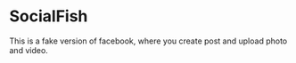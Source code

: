 # SocialFish
This is a fake version of facebook, where you create post  and upload photo and video. 
